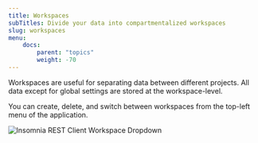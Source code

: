 ```yaml
---
title: Workspaces
subTitles: Divide your data into compartmentalized workspaces
slug: workspaces
menu:
    docs:
        parent: "topics"
        weight: -70
---
```


Workspaces are useful for separating data between different projects. All data except for global
settings are stored at the workspace-level.

You can create, delete, and switch between workspaces from the top-left menu of the application.

![Insomnia REST Client Workspace Dropdown](/images/docs/workspace-dropdown.png)
